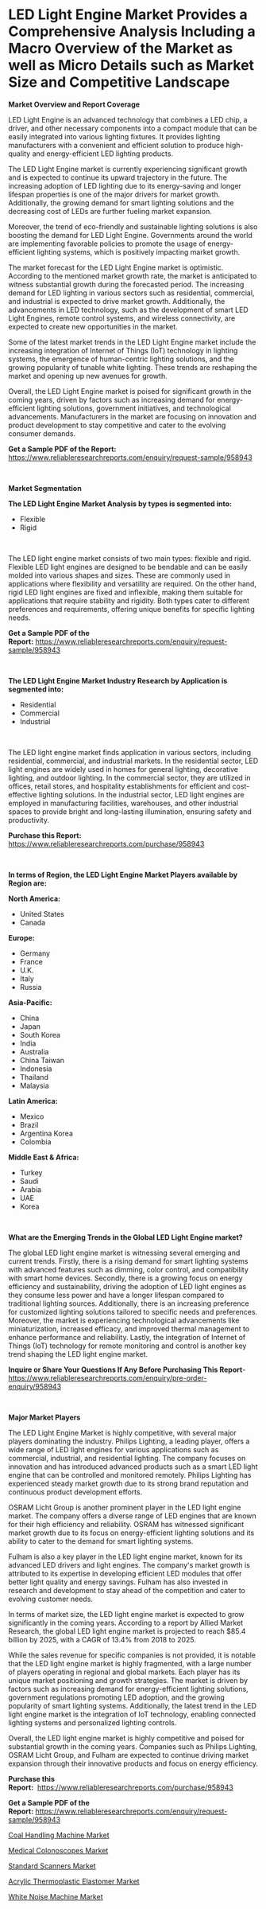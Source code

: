 <p><h1>LED Light Engine Market Provides a Comprehensive Analysis Including a Macro Overview of the Market as well as Micro Details such as Market Size and Competitive Landscape</h1></p><p><strong>Market Overview and Report Coverage</strong></p>
<p><p>LED Light Engine is an advanced technology that combines a LED chip, a driver, and other necessary components into a compact module that can be easily integrated into various lighting fixtures. It provides lighting manufacturers with a convenient and efficient solution to produce high-quality and energy-efficient LED lighting products.</p><p>The LED Light Engine market is currently experiencing significant growth and is expected to continue its upward trajectory in the future. The increasing adoption of LED lighting due to its energy-saving and longer lifespan properties is one of the major drivers for market growth. Additionally, the growing demand for smart lighting solutions and the decreasing cost of LEDs are further fueling market expansion.</p><p>Moreover, the trend of eco-friendly and sustainable lighting solutions is also boosting the demand for LED Light Engine. Governments around the world are implementing favorable policies to promote the usage of energy-efficient lighting systems, which is positively impacting market growth.</p><p>The market forecast for the LED Light Engine market is optimistic. According to the mentioned market growth rate, the market is anticipated to witness substantial growth during the forecasted period. The increasing demand for LED lighting in various sectors such as residential, commercial, and industrial is expected to drive market growth. Additionally, the advancements in LED technology, such as the development of smart LED Light Engines, remote control systems, and wireless connectivity, are expected to create new opportunities in the market.</p><p>Some of the latest market trends in the LED Light Engine market include the increasing integration of Internet of Things (IoT) technology in lighting systems, the emergence of human-centric lighting solutions, and the growing popularity of tunable white lighting. These trends are reshaping the market and opening up new avenues for growth.</p><p>Overall, the LED Light Engine market is poised for significant growth in the coming years, driven by factors such as increasing demand for energy-efficient lighting solutions, government initiatives, and technological advancements. Manufacturers in the market are focusing on innovation and product development to stay competitive and cater to the evolving consumer demands.</p></p>
<p><strong>Get a Sample PDF of the Report:</strong> <a href="https://www.reliableresearchreports.com/enquiry/request-sample/958943">https://www.reliableresearchreports.com/enquiry/request-sample/958943</a></p>
<p>&nbsp;</p>
<p><strong>Market Segmentation</strong></p>
<p><strong>The LED Light Engine Market Analysis by types is segmented into:</strong></p>
<p><ul><li>Flexible</li><li>Rigid</li></ul></p>
<p>&nbsp;</p>
<p><p>The LED light engine market consists of two main types: flexible and rigid. Flexible LED light engines are designed to be bendable and can be easily molded into various shapes and sizes. These are commonly used in applications where flexibility and versatility are required. On the other hand, rigid LED light engines are fixed and inflexible, making them suitable for applications that require stability and rigidity. Both types cater to different preferences and requirements, offering unique benefits for specific lighting needs.</p></p>
<p><strong>Get a Sample PDF of the Report:</strong>&nbsp;<a href="https://www.reliableresearchreports.com/enquiry/request-sample/958943">https://www.reliableresearchreports.com/enquiry/request-sample/958943</a></p>
<p>&nbsp;</p>
<p><strong>The LED Light Engine Market Industry Research by Application is segmented into:</strong></p>
<p><ul><li>Residential</li><li>Commercial</li><li>Industrial</li></ul></p>
<p>&nbsp;</p>
<p><p>The LED light engine market finds application in various sectors, including residential, commercial, and industrial markets. In the residential sector, LED light engines are widely used in homes for general lighting, decorative lighting, and outdoor lighting. In the commercial sector, they are utilized in offices, retail stores, and hospitality establishments for efficient and cost-effective lighting solutions. In the industrial sector, LED light engines are employed in manufacturing facilities, warehouses, and other industrial spaces to provide bright and long-lasting illumination, ensuring safety and productivity.</p></p>
<p><strong>Purchase this Report:</strong>&nbsp; <a href="https://www.reliableresearchreports.com/purchase/958943">https://www.reliableresearchreports.com/purchase/958943</a></p>
<p>&nbsp;</p>
<p><strong>In terms of Region, the LED Light Engine Market Players available by Region are:</strong></p>
<p>
    <p> <strong> North America: </strong>
        <ul>
            <li>United States</li>
            <li>Canada</li>
        </ul>
        </p> 
    <p> <strong> Europe: </strong>
        <ul>
            <li>Germany</li>
            <li>France</li>
            <li>U.K.</li>
            <li>Italy</li>
            <li>Russia</li>
        </ul>
        </p> 
    <p> <strong> Asia-Pacific: </strong>
        <ul>
            <li>China</li>
            <li>Japan</li>
            <li>South Korea</li>
            <li>India</li>
            <li>Australia</li>
            <li>China Taiwan</li>
            <li>Indonesia</li>
            <li>Thailand</li>
            <li>Malaysia</li>
        </ul>
        </p> 
    <p> <strong> Latin America: </strong>
        <ul>
            <li>Mexico</li>
            <li>Brazil</li>
            <li>Argentina Korea</li>
            <li>Colombia</li>
        </ul>
        </p> 
    <p> <strong> Middle East & Africa: </strong>
        <ul>
            <li>Turkey</li>
            <li>Saudi</li>
            <li>Arabia</li>
            <li>UAE</li>
            <li>Korea</li>
        </ul>
    </p>
    </p>
<p>&nbsp;</p>
<p><strong>What are the Emerging Trends in the Global LED Light Engine market?</strong></p>
<p><p>The global LED light engine market is witnessing several emerging and current trends. Firstly, there is a rising demand for smart lighting systems with advanced features such as dimming, color control, and compatibility with smart home devices. Secondly, there is a growing focus on energy efficiency and sustainability, driving the adoption of LED light engines as they consume less power and have a longer lifespan compared to traditional lighting sources. Additionally, there is an increasing preference for customized lighting solutions tailored to specific needs and preferences. Moreover, the market is experiencing technological advancements like miniaturization, increased efficacy, and improved thermal management to enhance performance and reliability. Lastly, the integration of Internet of Things (IoT) technology for remote monitoring and control is another key trend shaping the LED light engine market.</p></p>
<p><strong>Inquire or Share Your Questions If Any Before Purchasing This Report</strong>- <a href="https://www.reliableresearchreports.com/enquiry/pre-order-enquiry/958943">https://www.reliableresearchreports.com/enquiry/pre-order-enquiry/958943</a></p>
<p>&nbsp;</p>
<p><strong>Major Market Players</strong></p>
<p><p>The LED Light Engine Market is highly competitive, with several major players dominating the industry. Philips Lighting, a leading player, offers a wide range of LED light engines for various applications such as commercial, industrial, and residential lighting. The company focuses on innovation and has introduced advanced products such as a smart LED light engine that can be controlled and monitored remotely. Philips Lighting has experienced steady market growth due to its strong brand reputation and continuous product development efforts.</p><p>OSRAM Licht Group is another prominent player in the LED light engine market. The company offers a diverse range of LED engines that are known for their high efficiency and reliability. OSRAM has witnessed significant market growth due to its focus on energy-efficient lighting solutions and its ability to cater to the demand for smart lighting systems.</p><p>Fulham is also a key player in the LED light engine market, known for its advanced LED drivers and light engines. The company's market growth is attributed to its expertise in developing efficient LED modules that offer better light quality and energy savings. Fulham has also invested in research and development to stay ahead of the competition and cater to evolving customer needs.</p><p>In terms of market size, the LED light engine market is expected to grow significantly in the coming years. According to a report by Allied Market Research, the global LED light engine market is projected to reach $85.4 billion by 2025, with a CAGR of 13.4% from 2018 to 2025.</p><p>While the sales revenue for specific companies is not provided, it is notable that the LED light engine market is highly fragmented, with a large number of players operating in regional and global markets. Each player has its unique market positioning and growth strategies. The market is driven by factors such as increasing demand for energy-efficient lighting solutions, government regulations promoting LED adoption, and the growing popularity of smart lighting systems. Additionally, the latest trend in the LED light engine market is the integration of IoT technology, enabling connected lighting systems and personalized lighting controls.</p><p>Overall, the LED light engine market is highly competitive and poised for substantial growth in the coming years. Companies such as Philips Lighting, OSRAM Licht Group, and Fulham are expected to continue driving market expansion through their innovative products and focus on energy efficiency.</p></p>
<p><strong>Purchase this Report:</strong>&nbsp;&nbsp;<a href="https://www.reliableresearchreports.com/purchase/958943">https://www.reliableresearchreports.com/purchase/958943</a></p>
<p></p>
<p><strong>Get a Sample PDF of the Report:</strong>&nbsp;<a href="https://www.reliableresearchreports.com/enquiry/request-sample/958943">https://www.reliableresearchreports.com/enquiry/request-sample/958943</a></p>
<p><p><a href="https://issuu.com/reportprime-2/docs/coal-handling-machine-market-size-2030.pptx">Coal Handling Machine Market</a></p><p><a href="https://issuu.com/reportprime-2/docs/medical-colonoscopes-market-size-2030.pptx">Medical Colonoscopes Market</a></p><p><a href="https://github.com/AKSHATREPORTPRIME/Market-Research-Report-List-2/blob/main/standard-scanners-market.md">Standard Scanners Market</a></p><p><a href="https://www.linkedin.com/pulse/acrylic-thermoplastic-elastomer-market-size-share-amp-trends-d9fre/">Acrylic Thermoplastic Elastomer Market</a></p><p><a href="https://github.com/Chiragrp26/Market-Research-Report-List-2/blob/main/white-noise-machine-market.md">White Noise Machine Market</a></p></p>